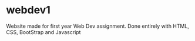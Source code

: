 # webdev1
 Website made for first year Web Dev assignment. Done entirely with HTML, CSS, BootStrap and Javascript

